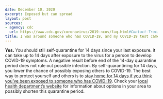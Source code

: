 ```yaml
---
date: December 10, 2020
excerpt: Exposed but can spread
layout: post
sources:
- agency: cdc
  url: https://www.cdc.gov/coronavirus/2019-ncov/faq.html#Contact-Tracing
title: I was around someone who has COVID-19, and my COVID-19 test came back negative. Do I still need to quarantine for 14 days after I was last exposed?
---
```


**Yes.** You should still self-quarantine for 14 days since your last exposure. It can take up to 14 days after exposure to the virus for a person to develop COVID-19 symptoms. A negative result before end of the 14-day quarantine period does not rule out possible infection. By self-quarantining for 14 days, you lower the chance of possibly exposing others to COVID-19. The best way to protect yourself and others is to [stay home for 14 days if you think you’ve been exposed to someone who has COVID-19](https://www.cdc.gov/coronavirus/2019-ncov/more/scientific-brief-options-to-reduce-quarantine.html). Check your [local health department’s website](https://www.cdc.gov/coronavirus/2019-ncov/php/open-america/hd-search/index.html) for information about options in your area to possibly shorten this quarantine period.